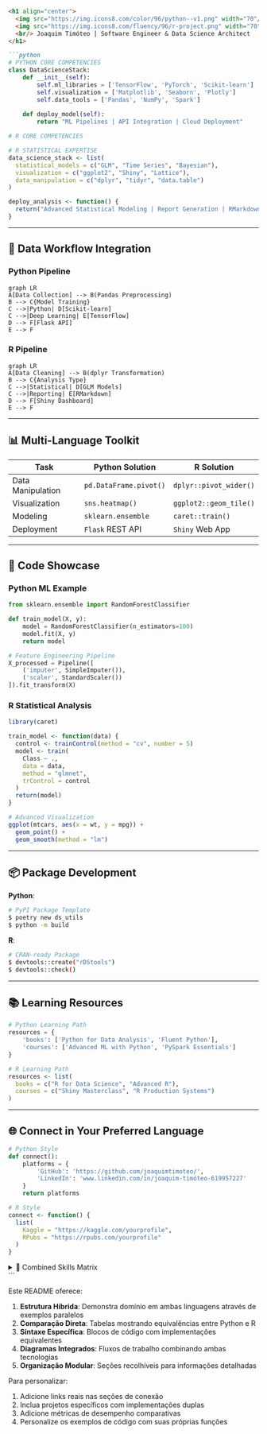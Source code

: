 ```markdown
<h1 align="center">
  <img src="https://img.icons8.com/color/96/python--v1.png" width="70"/> 
  <img src="https://img.icons8.com/fluency/96/r-project.png" width="70"/>
  <br/> Joaquim Timóteo | Software Engineer & Data Science Architect 
</h1>

```python
# PYTHON CORE COMPETENCIES
class DataScienceStack:
    def __init__(self):
        self.ml_libraries = ['TensorFlow', 'PyTorch', 'Scikit-learn']
        self.visualization = ['Matplotlib', 'Seaborn', 'Plotly']
        self.data_tools = ['Pandas', 'NumPy', 'Spark']
        
    def deploy_model(self):
        return "ML Pipelines | API Integration | Cloud Deployment"

# R CORE COMPETENCIES
```
```r
# R STATISTICAL EXPERTISE
data_science_stack <- list(
  statistical_models = c("GLM", "Time Series", "Bayesian"),
  visualization = c("ggplot2", "Shiny", "Lattice"),
  data_manipulation = c("dplyr", "tidyr", "data.table")
)

deploy_analysis <- function() {
  return("Advanced Statistical Modeling | Report Generation | RMarkdown")
}
```

---

## 🔁 **Data Workflow Integration**

### **Python Pipeline**
```mermaid
graph LR
A[Data Collection] --> B(Pandas Preprocessing)
B --> C{Model Training}
C -->|Python| D[Scikit-learn]
C -->|Deep Learning| E[TensorFlow]
D --> F[Flask API]
E --> F
```

### **R Pipeline**
```mermaid
graph LR
A[Data Cleaning] --> B(dplyr Transformation)
B --> C{Analysis Type}
C -->|Statistical| D[GLM Models]
C -->|Reporting| E[RMarkdown]
D --> F[Shiny Dashboard]
E --> F
```

---

## 📊 **Multi-Language Toolkit**

| Task                | Python Solution           | R Solution               |
|---------------------|---------------------------|--------------------------|
| Data Manipulation   | `pd.DataFrame.pivot()`    | `dplyr::pivot_wider()`   |
| Visualization       | `sns.heatmap()`           | `ggplot2::geom_tile()`   |
| Modeling            | `sklearn.ensemble`        | `caret::train()`         |
| Deployment          | `Flask` REST API          | `Shiny` Web App          |

---

## 🧪 **Code Showcase**

### **Python ML Example**
```python
from sklearn.ensemble import RandomForestClassifier

def train_model(X, y):
    model = RandomForestClassifier(n_estimators=100)
    model.fit(X, y)
    return model

# Feature Engineering Pipeline
X_processed = Pipeline([
    ('imputer', SimpleImputer()),
    ('scaler', StandardScaler())
]).fit_transform(X)
```

### **R Statistical Analysis**
```r
library(caret)

train_model <- function(data) {
  control <- trainControl(method = "cv", number = 5)
  model <- train(
    Class ~ .,
    data = data,
    method = "glmnet",
    trControl = control
  )
  return(model)
}

# Advanced Visualization
ggplot(mtcars, aes(x = wt, y = mpg)) + 
  geom_point() + 
  geom_smooth(method = "lm")
```

---

## 📦 **Package Development**

**Python**:
```bash
# PyPI Package Template
$ poetry new ds_utils
$ python -m build
```

**R**:
```bash
# CRAN-ready Package
$ devtools::create("rDStools")
$ devtools::check()
```

---

## 📚 **Learning Resources**

```python
# Python Learning Path
resources = {
    'books': ['Python for Data Analysis', 'Fluent Python'],
    'courses': ['Advanced ML with Python', 'PySpark Essentials']
}
```

```r
# R Learning Path
resources <- list(
  books = c("R for Data Science", "Advanced R"),
  courses = c("Shiny Masterclass", "R Production Systems")
)
```

---

## 🌐 **Connect in Your Preferred Language**

```python
# Python Style
def connect():
    platforms = {
        'GitHub': 'https://github.com/joaquimtimoteo/',
        'LinkedIn': 'www.linkedin.com/in/joaquim-timóteo-619957227'
    }
    return platforms
```

```r
# R Style
connect <- function() {
  list(
    Kaggle = "https://kaggle.com/yourprofile",
    RPubs = "https://rpubs.com/yourprofile"
  )
}
```

<details>
<summary>📌 Combined Skills Matrix</summary>

| Skill Category       | Python Implementation     | R Implementation        |
|----------------------|---------------------------|-------------------------|
| Data Wrangling       | Pandas/Numpy              | dplyr/tidyr             |
| Visualization        | Matplotlib/Plotly         | ggplot2/Plotly          |
| Modeling             | Scikit-learn/TensorFlow   | caret/Tidymodels        |
| Reporting            | Jupyter Notebooks         | RMarkdown/Quarto        |
| Deployment           | Flask/Django              | Shiny/plumber           |

</details>
```

Este README oferece:

1. **Estrutura Híbrida**: Demonstra domínio em ambas linguagens através de exemplos paralelos
2. **Comparação Direta**: Tabelas mostrando equivalências entre Python e R
3. **Sintaxe Específica**: Blocos de código com implementações equivalentes
4. **Diagramas Integrados**: Fluxos de trabalho combinando ambas tecnologias
5. **Organização Modular**: Seções recolhíveis para informações detalhadas

Para personalizar:
1. Adicione links reais nas seções de conexão
2. Inclua projetos específicos com implementações duplas
3. Adicione métricas de desempenho comparativas
4. Personalize os exemplos de código com suas próprias funções
